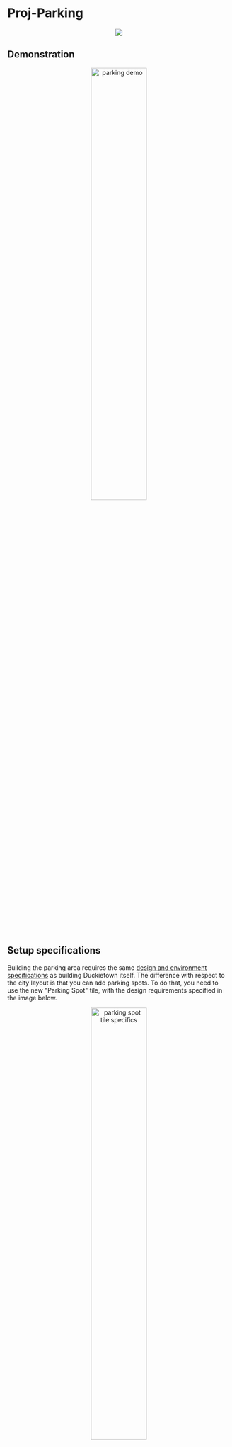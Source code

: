 
# Proj-Parking

<p align="center">
     <img src="media/parking-gift.gif" />
</p>

## Demonstration

<p align="center">
<a href="https://player.vimeo.com/video/380507214">
     <img src="https://img.youtube.com/vi/3_6go5Y6DnM/0.jpg" width="50%" height="50%" alt="parking demo" />
</a>
</p>

## Setup specifications

Building the parking area requires the same [design and environment specifications][duckietown_layout_specs] as building Duckietown itself.
The difference with respect to the city layout is that you can add parking spots. To do that, you need to use the new "Parking Spot" tile, with the design requirements specified in the image below.

<p align="center">
     <img src="media/data-from-img-DT19_tile_parking-texture-annotation.png" width="50%" height="50%" alt="parking spot tile specifics"/>
</p>

<!--![parking spot tile specifics][spot_spec_tile] *figure 1*-->

Another layout requirement you have to respect is the location of the intersection. Since the parking area demo has a lite version of intersection navigation where the right turn is hard-coded when the Duckiebot sees the first red stop line, entering the parking lot requires a [T-intersection (figure 2.4)][duckietown_layout_specs] located as shown in the picture below:

<p align="center">
     <img src="media/data-from-img-DT19_map_parking-area-texture.png" width="50%" height="50%" alt="parking lot example setup"/>
</p>

<!--![parking lot example setup][lot_example] *figure 2*-->

To let the Duckiebot enter the parking lot, you have to edit the April Tag IDs in the file [random_april_tag_turns_node.py][april_tag_file] according to the April Tags at the intersection of the entrance of your parking area. Be careful, the intersection at the entrance has to be such that the others Duckiebots that are running indefinite navigation will not go into the Parking Area if they are not told to do so. Make sure also that there is an April Tag for the Duckiebots that are leaving the parking lot so that indefinite navgation knows how to behave.

## How to run the demo

Running the parking demo requires similar steps to those of building others Duckietown demos.

Before starting the procedure to run the demo, you have to check the following requirements:

* Be sure that `dt-core`, `dt-car-interface`, `dt-duckiebot-interface`, `dt-ros-commons` images are updated. If not, pull them:

    `docker -H BOTNAME.local pull duckietown/dt-core:daffy-arm32v7`

    `docker -H BOTNAME .local pull duckietown/dt-car-interface:daffy-arm32v7`

    `docker -H BOTNAME.local pull duckietown/dt-duckiebot-interface:daffy-arm32v7`

    `docker -H BOTNAME.local pull duckietown/dt-ros-commons:daffy-arm32v7`

If all the images are updated you can start the following steps:

1. Make sure all old containers from the images `dt-duckiebot-interface`, `dt-car-interface`, and `dt-core` are stopped. These containers can have different names, instead look at the image name from which they are run.    

2. Start all the drivers in `dt-duckiebot-interface`:

    `dts duckiebot demo --demo_name all_drivers --duckiebot_name BOTNAME --package_name duckiebot_interface --image duckietown/dt-duckiebot-interface:daffy`
    
    and the glue nodes that handle the joystick mapping and the kinematics:

    `dts duckiebot demo --demo_name all --duckiebot_name BOTNAME --package_name car_interface --image duckietown/dt-car-interface:daffy`

3. Be sure that step 2 worked, then you can **build** the docker container as follows:
    `docker -H BOTNAME.local build --no-cache -t proj-parking:BRANCH_NAME .`

4. After that, if there were no errors, you can **run** the parking demo:

    `docker -H BOTNAME.local run -it --rm -v /data:/data --privileged --network=host proj-parking:BRANCH_NAME`

5. Start the Joystick and press `a` to start the demo:

    `dts duckiebot keyboard_control BOTNAME`


:warning: Make sure to change _`BOTNAME`_ and _`BRANCH_NAME`_ with your Duckiebot hostname and the branch you are in, respectively.

:bulb: To avoid writing all the commands described above you can use our corresponding [scripts][scripts]. :warning: Remember to change the _`BOTNAME`_ in each of them. 

## How to park perfectly

The parking demo starts with indefinite navigation. So when it starts, the Duckiebot goes just around Duckietown. To make it park you have to follow these steps:

1. Start `rqt` with the following commands:

    `dts start_gui_tools $BOTNAME`

    then type `rqt` and press `Enter`.

2. Navigate to `Plugins>Topics>Message Publisher`.
3. Search for the Topic `/BOTNAME/parking_on` and flag the topic to **True**. In this way, when the Duckiebot finds the intersection to enter the parking area, it will recognize it and after crossing the intersection, the *Finite State Machine* (FSM) will switch to `PARKING_LANE_FOLLOWING`.
4. After that, the Duckiebot will park if there are free parking spots into the parking area.
5. To let the Duckiebot exit, you have to switch to **True** the topic `/BOTNAME/parking/time_exiting_parking_spot`. The Duckiebot will switch on its LEDs and after a maximum of 80 seconds, the exiting maneuver will start.

6. After turning right at the parking area intersection the FSM will start indefinite navigation again, and the Duckiebot will go back to Duckietown.


## Future improvements
There are many improvements that can be done, such as:

1. Using indefinite navigation, so that the parking lot is completely customizable and there is not a constraint on the intersection
2. Backwards entering to completely avoid crashes
3. Using April Tags for localization and closed-loop control during the parking maneuver

## Troubleshooting

Something went wrong during the demo? We can probably help you! These are the problems we had, if you don't find the answer to you problem, try to ask in [Duckietown Slack channel][duckietown_slack]. 

### Building and Running
1. If your Duckiebot does not yield satisfactory results in intersection navigation have a look to this guide [**Intersection troubleshooting**][intersection_trouble], there you can find how to tune the parameters to have goods turns (note that this is not part of the parking node).
2. In case you have errors regarding the LED patterns or related to ROS, be sure you have updated the docker images as explained in the section [**How to run the demo**](#how-to-run-the-demo).
3. If you cannot control your Duckiebot with the Joystick or the demo doesn't start after pressing `a`, be sure you are running the demos. To check it, go to portainer (http://BOTNAME.local:9000). The containers `demo_all` and `demo` have to appear there. If you cannot access portainer, have a look at docker by running `docker -H $BOTNAME.local ps`.
### Parking maneuver
1. If the backward exit doesn't work properly, make the blue tape just 4-5 centimeters longer (extending past the white line) so that it can be seen by the Duckiebot when it is parked.
2. If the Duckiebot stops too close/far from the white line, change the cropping of the image [in the white line detector][white_line].
3. If the Duckiebot stops too close/far from the red line change the cropping of the image [in the red line detector][red_line].
4. If the backward left turn is too much or not enough change the duration of the [turn][turn_duration].
5. if the Duckiebot starts turning too early/late during the exiting maneuver change the exiting [cropping of the image][crop_green_exit].
6. If the Duckiebot doesn't detect free parking spots, or if it sees them even they are taken, adapt the [searching cropping][crop_green].
7. If the vehicle pose after parking is not satisfying with respect to the blue line, change the [d-offset][d_offset].
8. If the blob detection has too many false positives/negatives tune [these parameters][parameters_blob]. Please note that the `WHITE_THRESHOLD` is the crucial parameter but it is very sensitive to small changes.

## Lite parking version

If you want to test just the parking area, you can use a light version of the project that is in the branch [**v1-testable**][v1_testable]. This version doesn't use indefinite navigation and the Duckiebot leaves the parking spot automatically after 5 seconds. 

The procedure to build and run the demo is the same illustrated in the section [**How to run the demo**](#how-to-run-the-demo). The demo will start just after the intersection in Duckietown to enter the parking lot.

In other words, the parking node is active by default when this version is run, and as soon as the Duckiebot detects a red line, it will take a right turn and begin searching for parking. 

 :warning: If you want to reset the parking state to `ENTERING_PARKING_LOT`, you need to publish **True** for a few seconds to the topic `/BOTNAME/parking/start_from`.


## Team

### Students

* [Trevor Phillips](https://github.com/trevphil)
* [Linus Lingg](https://github.com/Linus1994)
* [Vincenzo Polizzi](https://github.com/viciopoli01)

### Mentors
* Tomasz Zaluska
* Gioele Zardini

### Supervisor
* Jacopo Tani

[scripts]:https://github.com/duckietown-ethz/proj-parking/tree/v1/scripts


[v1_testable]:https://github.com/duckietown-ethz/proj-parking/tree/v1-testable

[duckietown_layout_specs]:https://docs.duckietown.org/daffy/opmanual_duckietown/out/dt_ops_appearance_specifications.html "Duckietown design and environment specifications"

[spot_spec_tile]:media/data-from-img-DT19_tile_parking-texture-annotation.png#res
[spot_tile]:media/data-from-img-DT19_tile_parking-texture.png#res "Parking tile design specifications"

[lot_example]:media/data-from-img-DT19_map_parking-area-texture.png#res "Parking area layout example"

[april_tag_file]: https://github.com/duckietown-ethz/proj-parking/blob/v1/packages/navigation/src/random_april_tag_turns_node.py#L113-L118

[duckietown_slack]: https://join.slack.com/t/duckietown/shared_invite/enQtNTU0Njk4NzU2NTY1LWM2YzdlNmJmOTg4MzAyODc2YTI3YTc5MzE2MThkZGUwYTFkZWQ4M2ZlZGU1YTZhYjg5YTgzNDkyMzI2ZjNhZWE

[intersection_trouble]: https://docs.duckietown.org/daffy/opmanual_duckiebot/out/trouble_unicorn_intersection.html


[white_line]:https://github.com/duckietown-ethz/proj-parking/blob/v1/packages/parking/src/white_line_detection.py#L26

[red_line]:https://github.com/duckietown-ethz/proj-parking/blob/v1/packages/parking/src/red_line_detection.py#L24

[turn_duration]:https://github.com/duckietown-ethz/proj-parking/blob/v1/packages/parking/src/parking.py#L393

[crop_green_exit]:https://github.com/duckietown-ethz/proj-parking/blob/v1/packages/parking/src/free_parking_detection.py#L29

[crop_green]:https://github.com/duckietown-ethz/proj-parking/blob/v1/packages/parking/src/free_parking_detection.py#L30

[d_offset]:https://github.com/duckietown-ethz/proj-parking/blob/v1/packages/parking/src/parking.py#L372

[parameters_blob]:https://github.com/duckietown-ethz/proj-parking/blob/v1/packages/parking/src/led_detection.py#L26-L31

